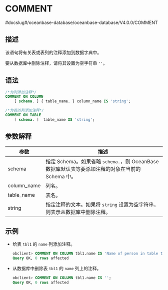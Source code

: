 COMMENT 
============================
#docslug#/oceanbase-database/oceanbase-database/V4.0.0/COMMENT


描述 
-----------------------

该语句将有关表或表列的注释添加到数据字典中。

要从数据库中删除注释，请将其设置为空字符串 `''`。

语法 
-----------------------

```sql
/*为列添加注释*/
COMMENT ON COLUMN 
    [ schema. ] { table_name. } column_name IS 'string';

/*为表的列添加注释*/
COMMENT ON TABLE 
    [ schema. ]  table_name IS 'string';
```



参数解释 
-------------------------

|     参数      |                                  描述                                   |
|-------------|-----------------------------------------------------------------------|
| schema      | 指定 Schema。如果省略 `schema.`，则 OceanBase 数据库默认表等要添加注释的对象在当前的 Schema 中。 |
| column_name | 列名。                                                                   |
| table_name  | 表名。                                                                   |
| string      | 指定注释的文本。如果将 `string` 设置为空字符串，则表示从数据库中删除注释。           |



示例 
-----------------------

* 给表 `tbl1` 的 `name` 列添加注释。

  ```sql
  obclient> COMMENT ON COLUMN tbl1.name IS 'Name of person in table tbl1';
  Query OK, 0 rows affected
  ```


* 从数据库中删除表 `tbl1` 的 `name` 列上的注释。

  ```sql
  obclient> COMMENT ON COLUMN tbl1.name IS '';
  Query OK, 0 rows affected
  ```